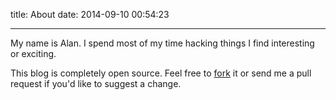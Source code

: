 title: About
date: 2014-09-10 00:54:23

---

My name is Alan. I spend most of my time hacking things I find interesting or exciting.

This blog is completely open source. Feel free to [fork](https://github.com/modeswitch/blog.modeswitch.org) it or send me a pull request if you'd like to suggest a change.